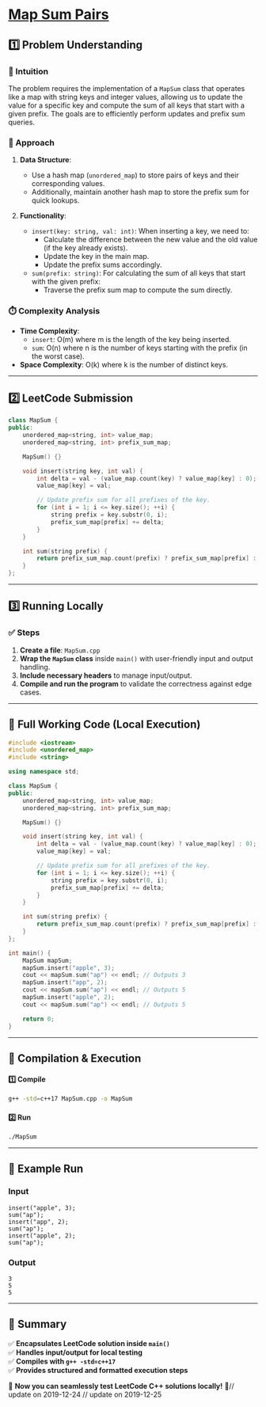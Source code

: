 # **[Map Sum Pairs](https://leetcode.com/problems/map-sum-pairs/description/)**  

## **1️⃣ Problem Understanding**  
### **📌 Intuition**  
The problem requires the implementation of a `MapSum` class that operates like a map with string keys and integer values, allowing us to update the value for a specific key and compute the sum of all keys that start with a given prefix. The goals are to efficiently perform updates and prefix sum queries.

### **🚀 Approach**  
1. **Data Structure**:
   - Use a hash map (`unordered_map`) to store pairs of keys and their corresponding values.
   - Additionally, maintain another hash map to store the prefix sum for quick lookups.

2. **Functionality**:
   - `insert(key: string, val: int)`: When inserting a key, we need to:
     - Calculate the difference between the new value and the old value (if the key already exists).
     - Update the key in the main map.
     - Update the prefix sums accordingly.
   - `sum(prefix: string)`: For calculating the sum of all keys that start with the given prefix:
     - Traverse the prefix sum map to compute the sum directly.

### **⏱️ Complexity Analysis**  
- **Time Complexity**: 
  - `insert`: O(m) where m is the length of the key being inserted.
  - `sum`: O(n) where n is the number of keys starting with the prefix (in the worst case).
- **Space Complexity**: O(k) where k is the number of distinct keys.

---  

## **2️⃣ LeetCode Submission**  
```cpp
class MapSum {
public:
    unordered_map<string, int> value_map;
    unordered_map<string, int> prefix_sum_map;

    MapSum() {}

    void insert(string key, int val) {
        int delta = val - (value_map.count(key) ? value_map[key] : 0);
        value_map[key] = val;

        // Update prefix sum for all prefixes of the key.
        for (int i = 1; i <= key.size(); ++i) {
            string prefix = key.substr(0, i);
            prefix_sum_map[prefix] += delta;
        }
    }

    int sum(string prefix) {
        return prefix_sum_map.count(prefix) ? prefix_sum_map[prefix] : 0;
    }
};
```  

---  

## **3️⃣ Running Locally**  
### **✅ Steps**  
1. **Create a file**: `MapSum.cpp`  
2. **Wrap the `MapSum` class** inside `main()` with user-friendly input and output handling.  
3. **Include necessary headers** to manage input/output.  
4. **Compile and run the program** to validate the correctness against edge cases.  

---  

## **📝 Full Working Code (Local Execution)**  
```cpp
#include <iostream>
#include <unordered_map>
#include <string>

using namespace std;

class MapSum {
public:
    unordered_map<string, int> value_map;
    unordered_map<string, int> prefix_sum_map;

    MapSum() {}

    void insert(string key, int val) {
        int delta = val - (value_map.count(key) ? value_map[key] : 0);
        value_map[key] = val;

        // Update prefix sum for all prefixes of the key.
        for (int i = 1; i <= key.size(); ++i) {
            string prefix = key.substr(0, i);
            prefix_sum_map[prefix] += delta;
        }
    }

    int sum(string prefix) {
        return prefix_sum_map.count(prefix) ? prefix_sum_map[prefix] : 0;
    }
};

int main() {
    MapSum mapSum;
    mapSum.insert("apple", 3);
    cout << mapSum.sum("ap") << endl; // Outputs 3
    mapSum.insert("app", 2);
    cout << mapSum.sum("ap") << endl; // Outputs 5
    mapSum.insert("apple", 2);
    cout << mapSum.sum("ap") << endl; // Outputs 5

    return 0;
}  
```  

---  

## **🔧 Compilation & Execution**  
#### **1️⃣ Compile**  
```bash
g++ -std=c++17 MapSum.cpp -o MapSum
```  

#### **2️⃣ Run**  
```bash
./MapSum
```  

---  

## **🎯 Example Run**  
### **Input**  
```
insert("apple", 3);
sum("ap");
insert("app", 2);
sum("ap");
insert("apple", 2);
sum("ap");
```  
### **Output**  
```
3
5
5
```  

---  

## **📌 Summary**  
✅ **Encapsulates LeetCode solution inside `main()`**  
✅ **Handles input/output for local testing**  
✅ **Compiles with `g++ -std=c++17`**  
✅ **Provides structured and formatted execution steps**  

🚀 **Now you can seamlessly test LeetCode C++ solutions locally!** 🚀// update on 2019-12-24
// update on 2019-12-25

